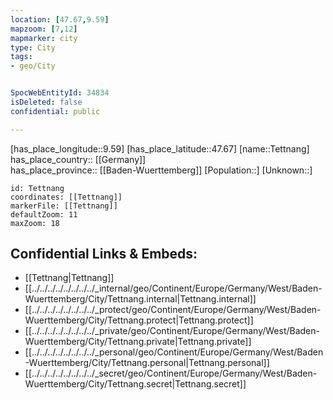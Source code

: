```yaml
---
location: [47.67,9.59] 
mapzoom: [7,12] 
mapmarker: city 
type: City
tags:
- geo/City


SpocWebEntityId: 34834
isDeleted: false
confidential: public

---
```

[has_place_longitude::9.59] 
[has_place_latitude::47.67] 
[name::Tettnang] 
has_place_country:: [[Germany]]  
has_place_province:: [[Baden-Wuerttemberg]] 
[Population::] 
[Unknown::] 


```leaflet
id: Tettnang
coordinates: [[Tettnang]] 
markerFile: [[Tettnang]] 
defaultZoom: 11 
maxZoom: 18
```


## Confidential Links & Embeds: 
- [[Tettnang|Tettnang]]  
- [[../../../../../../../../_internal/geo/Continent/Europe/Germany/West/Baden-Wuerttemberg/City/Tettnang.internal|Tettnang.internal]] 
- [[../../../../../../../../_protect/geo/Continent/Europe/Germany/West/Baden-Wuerttemberg/City/Tettnang.protect|Tettnang.protect]] 
- [[../../../../../../../../_private/geo/Continent/Europe/Germany/West/Baden-Wuerttemberg/City/Tettnang.private|Tettnang.private]] 
- [[../../../../../../../../_personal/geo/Continent/Europe/Germany/West/Baden-Wuerttemberg/City/Tettnang.personal|Tettnang.personal]] 
- [[../../../../../../../../_secret/geo/Continent/Europe/Germany/West/Baden-Wuerttemberg/City/Tettnang.secret|Tettnang.secret]] 
